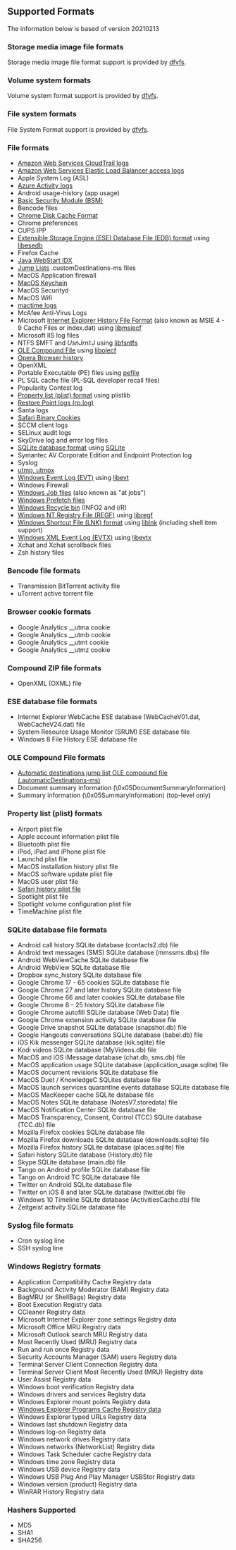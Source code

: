 ## Supported Formats

The information below is based of version 20210213

### Storage media image file formats

Storage media image file format support is provided by [dfvfs](https://dfvfs.readthedocs.io/en/latest/sources/Supported-formats.html#storage-media-types).

### Volume system formats

Volume system format support is provided by [dfvfs](https://dfvfs.readthedocs.io/en/latest/sources/Supported-formats.html#volume-systems).

### File system formats

File System Format support is provided by [dfvfs](https://dfvfs.readthedocs.io/en/latest/sources/Supported-formats.html#file-systems).

### File formats

* [Amazon Web Services CloudTrail logs](https://docs.aws.amazon.com/awscloudtrail/latest/userguide/cloudtrail-log-file-examples.html)
* [Amazon Web Services Elastic Load Balancer access logs](https://docs.aws.amazon.com/elasticloadbalancing/latest/application/load-balancer-access-logs.html#access-log-file-format)
* Apple System Log (ASL)
* [Azure Activity logs](https://docs.microsoft.com/en-us/azure/azure-monitor/essentials/activity-log)
* Android usage-history (app usage)
* [Basic Security Module (BSM)](https://forensicswiki.xyz/wiki/index.php?title=Basic_Security_Module_(BSM)_file_format)
* Bencode files
* [Chrome Disk Cache Format](https://forensicswiki.xyz/wiki/index.php?title=Chrome_Disk_Cache_Format)
* Chrome preferences
* CUPS IPP
* [Extensible Storage Engine (ESE) Database File (EDB) format](https://forensicswiki.xyz/wiki/index.php?title=Extensible_Storage_Engine_(ESE)_Database_File_(EDB)_format) using [libesedb](https://github.com/libyal/libesedb)
* Firefox Cache
* [Java WebStart IDX](https://forensicswiki.xyz/wiki/index.php?title=Java)
* [Jump Lists](https://forensicswiki.xyz/wiki/index.php?title=Jump_Lists) .customDestinations-ms files
* MacOS Application firewall
* [MacOS Keychain](https://github.com/libyal/dtformats/blob/main/documentation/MacOS%20keychain%20database%20file%20format.asciidoc)
* MacOS Securityd
* MacOS Wifi
* [mactime logs](https://forensicswiki.xyz/wiki/index.php?title=Mactime)
* McAfee Anti-Virus Logs
* Microsoft [Internet Explorer History File Format](https://forensicswiki.xyz/wiki/index.php?title=Internet_Explorer_History_File_Format) (also known as MSIE 4 - 9 Cache Files or index.dat) using [libmsiecf](https://github.com/libyal/libmsiecf)
* Microsoft IIS log files
* NTFS $MFT and $UsnJrnl:$J using [libfsntfs](https://github.com/libyal/libfsntfs)
* [OLE Compound File](https://forensicswiki.xyz/wiki/index.php?title=OLE_Compound_File) using [libolecf](https://github.com/libyal/libolecf)
* [Opera Browser history](https://forensicswiki.xyz/wiki/index.php?title=Opera)
* OpenXML
* Portable Executable (PE) files using [pefile](https://github.com/erocarrera/pefile)
* PL SQL cache file (PL-SQL developer recall files)
* Popularity Contest log
* [Property list (plist) format](https://forensicswiki.xyz/wiki/index.php?title=Property_list_(plist)) using plistlib
* [Restore Point logs (rp.log)](https://github.com/libyal/dtformats/blob/main/documentation/Restore%20point%20formats.asciidoc)
* Santa logs
* [Safari Binary Cookies](https://github.com/libyal/dtformats/blob/main/documentation/Safari%20Cookies.asciidoc)
* SCCM client logs
* SELinux audit logs
* SkyDrive log and error log files
* [SQLite database format](https://forensicswiki.xyz/wiki/index.php?title=SQLite_database_format) using [SQLite](https://forensicswiki.xyz/wiki/index.php?title=SQLite)
* Symantec AV Corporate Edition and Endpoint Protection log
* Syslog
* [utmp, utmpx](https://github.com/libyal/dtformats/blob/main/documentation/Utmp%20login%20records%20format.asciidoc)
* [Windows Event Log (EVT)](https://forensicswiki.xyz/wiki/index.php?title=Windows_Event_Log_(EVT)) using [libevt](https://github.com/libyal/libevt)
* Windows Firewall
* [Windows Job files](https://forensicswiki.xyz/wiki/index.php?title=Windows_Job_File_Format) (also known as "at jobs")
* [Windows Prefetch files](https://forensicswiki.xyz/wiki/index.php?title=Windows_Prefetch_File_Format)
* [Windows Recycle bin](https://forensicswiki.xyz/wiki/index.php?title=Windows#Recycle_Bin) (INFO2 and $I/$R)
* [Windows NT Registry File (REGF)](https://forensicswiki.xyz/wiki/index.php?title=Windows_NT_Registry_File_(REGF)) using [libregf](https://github.com/libyal/libregf)
* [Windows Shortcut File (LNK) format](https://forensicswiki.xyz/wiki/index.php?title=LNK) using [liblnk](https://github.com/libyal/liblnk) (including shell item support)
* [Windows XML Event Log (EVTX)](https://forensicswiki.xyz/wiki/index.php?title=Windows_XML_Event_Log_(EVTX)) using [libevtx](https://github.com/libyal/libevtx)
* Xchat and Xchat scrollback files
* Zsh history files

### Bencode file formats

* Transmission BitTorrent activity file
* uTorrent active torrent file

### Browser cookie formats

* Google Analytics __utma cookie
* Google Analytics __utmb cookie
* Google Analytics __utmt cookie
* Google Analytics __utmz cookie

### Compound ZIP file formats

* OpenXML (OXML) file

### ESE database file formats

* Internet Explorer WebCache ESE database (WebCacheV01.dat, WebCacheV24.dat) file
* System Resource Usage Monitor (SRUM) ESE database file
* Windows 8 File History ESE database file

### OLE Compound File formats

* [Automatic destinations jump list OLE compound file (.automaticDestinations-ms)](https://forensicswiki.xyz/wiki/index.php?title=Jump_Lists)
* Document summary information (\0x05DocumentSummaryInformation)
* Summary information (\0x05SummaryInformation) (top-level only)

### Property list (plist) formats

* Airport plist file
* Apple account information plist file
* Bluetooth plist file
* iPod, iPad and iPhone plist file
* Launchd plist file
* MacOS installation history plist file
* MacOS software update plist file
* MacOS user plist file
* [Safari history plist file](https://forensicswiki.xyz/wiki/index.php?title=Apple_Safari)
* Spotlight plist file
* Spotlight volume configuration plist file
* TimeMachine plist file

### SQLite database file formats

* Android call history SQLite database (contacts2.db) file
* Android text messages (SMS) SQLite database (mmssms.dbs) file
* Android WebViewCache SQLite database file
* Android WebView SQLite database file
* Dropbox sync_history SQLite database file
* Google Chrome 17 - 65 cookies SQLite database file
* Google Chrome 27 and later history SQLite database file
* Google Chrome 66 and later cookies SQLite database file
* Google Chrome 8 - 25 history SQLite database file
* Google Chrome autofill SQLite database (Web Data) file
* Google Chrome extension activity SQLite database file
* Google Drive snapshot SQLite database (snapshot.db) file
* Google Hangouts conversations SQLite database (babel.db) file
* iOS Kik messenger SQLite database (kik.sqlite) file
* Kodi videos SQLite database (MyVideos.db) file
* MacOS and iOS iMessage database (chat.db, sms.db) file
* MacOS application usage SQLite database (application_usage.sqlite) file
* MacOS document revisions SQLite database file
* MacOS Duet / KnowledgeC SQLites database file
* MacOS launch services quarantine events database SQLite database file
* MacOS MacKeeper cache SQLite database file
* MacOS Notes SQLite database (NotesV7.storedata) file
* MacOS Notification Center SQLite database file
* MacOS Transparency, Consent, Control (TCC) SQLite database (TCC.db) file
* Mozilla Firefox cookies SQLite database file
* Mozilla Firefox downloads SQLite database (downloads.sqlite) file
* Mozilla Firefox history SQLite database (places.sqlite) file
* Safari history SQLite database (History.db) file
* Skype SQLite database (main.db) file
* Tango on Android profile SQLite database file
* Tango on Android TC SQLite database file
* Twitter on Android SQLite database file
* Twitter on iOS 8 and later SQLite database (twitter.db) file
* Windows 10 Timeline SQLite database (ActivitiesCache.db) file
* Zeitgeist activity SQLite database file

### Syslog file formats

* Cron syslog line
* SSH syslog line

### Windows Registry formats

* Application Compatibility Cache Registry data
* Background Activity Moderator (BAM) Registry data
* BagMRU (or ShellBags) Registry data
* Boot Execution Registry data
* CCleaner Registry data
* Microsoft Internet Explorer zone settings Registry data
* Microsoft Office MRU Registry data
* Microsoft Outlook search MRU Registry data
* Most Recently Used (MRU) Registry data
* Run and run once Registry data
* Security Accounts Manager (SAM) users Registry data
* Terminal Server Client Connection Registry data
* Terminal Server Client Most Recently Used (MRU) Registry data
* User Assist Registry data
* Windows boot verification Registry data
* Windows drivers and services Registry data
* Windows Explorer mount points Registry data
* [Windows Explorer Programs Cache Registry data](https://winreg-kb.readthedocs.io/en/latest/sources/explorer-keys/Program-cache.html)
* Windows Explorer typed URLs Registry data
* Windows last shutdown Registry data
* Windows log-on Registry data
* Windows network drives Registry data
* Windows networks (NetworkList) Registry data
* Windows Task Scheduler cache Registry data
* Windows time zone Registry data
* Windows USB device Registry data
* Windows USB Plug And Play Manager USBStor Registry data
* Windows version (product) Registry data
* WinRAR History Registry data

### Hashers Supported

* MD5
* SHA1
* SHA256
